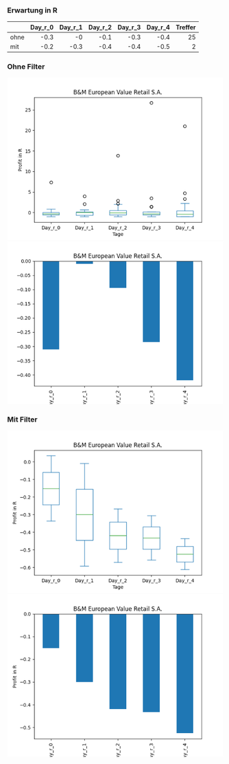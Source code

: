 ### Erwartung in R
|      |   Day_r_0 |   Day_r_1 |   Day_r_2 |   Day_r_3 |   Day_r_4 |   Treffer |
|:-----|----------:|----------:|----------:|----------:|----------:|----------:|
| ohne |      -0.3 |      -0   |      -0.1 |      -0.3 |      -0.4 |        25 |
| mit  |      -0.2 |      -0.3 |      -0.4 |      -0.4 |      -0.5 |         2 |

### Ohne Filter
![image info](./data/BMRRY_box_all.png)
![image info](./data/BMRRY_median_all.png)

### Mit Filter
![image info](./data/BMRRY_box_filtered.png)
![image info](./data/BMRRY_median_filtered.png)